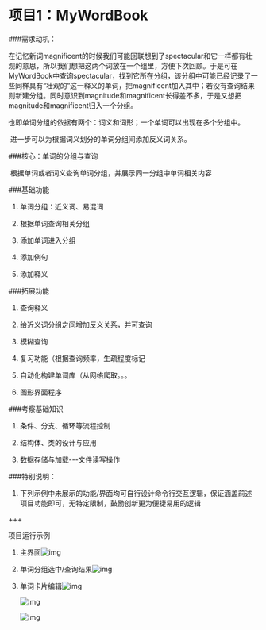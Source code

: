 # **项目1：MyWordBook**

###需求动机：

​    在记忆新词magnificent的时候我们可能回联想到了spectacular和它一样都有壮观的意思，所以我们想把这两个词放在一个组里，方便下次回顾。于是可在MyWordBook中查询spectacular，找到它所在分组，该分组中可能已经记录了一些同样具有“壮观的”这一释义的单词，把magnificent加入其中；若没有查询结果则新建分组。同时意识到magnitude和magnificent长得差不多，于是又想把magnitude和magnificent归入一个分组。

​    也即单词分组的依据有两个：词义和词形；一个单词可以出现在多个分组中。

​    进一步可以为根据词义划分的单词分组间添加反义词关系。



###核心：单词的分组与查询

​	根据单词或者词义查询单词分组，并展示同一分组中单词相关内容



###基础功能

1. 单词分组：近义词、易混词

2. 根据单词查询相关分组

3. 添加单词进入分组

4. 添加例句

5. 添加释义



###拓展功能

1. 查询释义

2. 给近义词分组之间增加反义关系，并可查询

3. 模糊查询

4. 复习功能（根据查询频率，生疏程度标记

5. 自动化构建单词库（从网络爬取。。。

6. 图形界面程序

   

###考察基础知识

1. 条件、分支、循环等流程控制

2. 结构体、类的设计与应用

3. 数据存储与加载---文件读写操作



###特别说明：

1. 下列示例中未展示的功能/界面均可自行设计命令行交互逻辑，保证涵盖前述项目功能即可，无特定限制，鼓励创新更为便捷易用的逻辑

+++

项目运行示例

1. 主界面![img](https://docimg2.docs.qq.com/image/ZnPmd8nVXm3QYmDo-tNd3A?w=831&h=284)

2. 单词分组选中/查询结果![img](https://docimg6.docs.qq.com/image/yuKOsjWlAtE1BKq6BWoJ_w?w=909&h=480)

3. 单词卡片编辑![img](https://docimg6.docs.qq.com/image/60Oi2GeMD1fjU9Iov4H3cQ?w=900&h=382)

   

   ![img](https://docimg8.docs.qq.com/image/Tk9KdVzVVmN3k_K1W5SDMg?w=867&h=562)

   

   ![img](https://docimg4.docs.qq.com/image/XF_qbCge76I9vwdDneYUqg?w=921&h=500)